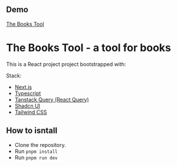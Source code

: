 ## Demo

[The Books Tool](https://the-books-tool.vercel.app/)

# The Books Tool - a tool for books

This is a React project project bootstrapped with:

Stack:

- [Next.js](https://nextjs.org)
- [Typescript](https://www.typescriptlang.org/)
- [Tanstack Query (React Query)](https://tanstack.com/)
- [Shadcn UI](https://ui.shadcn.com/)
- [Tailwind CSS](https://tailwindcss.com)

## How to isntall

- Clone the repository.
- Run `pnpm install`
- Run `pnpm run dev`
